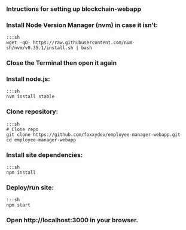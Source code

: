 ### Intructions for setting up blockchain-webapp

### Install Node Version Manager (nvm) in case it isn't:

    :::sh
    wget -qO- https://raw.githubusercontent.com/nvm-sh/nvm/v0.35.1/install.sh | bash

### Close the Terminal then open it again

### Install node.js:

    :::sh
    nvm install stable

### Clone repository:

    :::sh
    # Clone repo
    git clone https://github.com/foxxydev/employee-manager-webapp.git
    cd employee-manager-webapp

### Install site dependencies:

    :::sh
    npm install

### Deploy/run site:

    :::sh
    npm start

### Open http://localhost:3000 in your browser.
